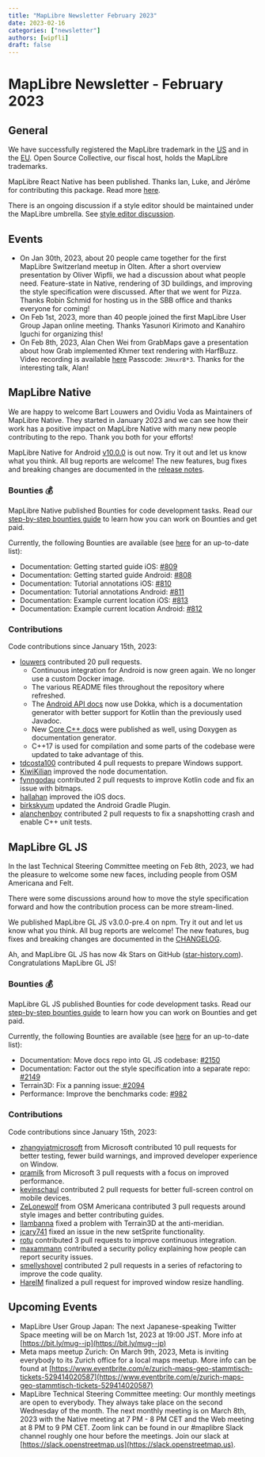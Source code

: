 ```yaml
---
title: "MapLibre Newsletter February 2023"
date: 2023-02-16
categories: ["newsletter"]
authors: [wipfli]
draft: false
---
```


# MapLibre Newsletter - February 2023

## General

We have successfully registered the MapLibre trademark in the [US](https://tsdr.uspto.gov/#caseNumber=97744197&caseType=SERIAL_NO&searchType=statusSearch) and in the [EU](https://euipo.europa.eu/eSearch/#details/trademarks/018773096). Open Source Collective, our fiscal host, holds the MapLibre trademarks.

MapLibre React Native has been published. Thanks Ian, Luke, and Jérôme for contributing this package. Read more [here](https://maplibre.org/news/2023-02-08-maplibre-react-native-announcement/).

There is an ongoing discussion if a style editor should be maintained under the MapLibre umbrella. See <a href="https://github.com/maplibre/maplibre/discussions/153#discussioncomment-4776796">style editor discussion</a>.

## Events

- On Jan 30th, 2023, about 20 people came together for the first MapLibre Switzerland meetup in Olten. After a short overview presentation by Oliver Wipfli, we had a discussion about what people need. Feature-state in Native, rendering of 3D buildings, and improving the style specification were discussed. After that we went for Pizza. Thanks Robin Schmid for hosting us in the SBB office and thanks everyone for coming!
- On Feb 1st, 2023, more than 40 people joined the first MapLibre User Group Japan online meeting. Thanks Yasunori Kirimoto and Kanahiro Iguchi for organizing this!
- On Feb 8th, 2023, Alan Chen Wei from GrabMaps gave a presentation about how Grab implemented Khmer text rendering with HarfBuzz. Video recording is available [here](https://zoom.us/rec/share/X4c7fjSQiFkl1jNNMRiqt9jqeLK3ZCJZ5SuMhi8-qzzcVnDisfcABqLqIZcHflTv.3loRYzsO4OhqSsYt?startTime=1675843326000) Passcode: `JHnxr8*3`. Thanks for the interesting talk, Alan!

## MapLibre Native

We are happy to welcome Bart Louwers and Ovidiu Voda as Maintainers of MapLibre Native. They started in January 2023 and we can see how their work has a positive impact on MapLibre Native with many new people contributing to the repo. Thank you both for your efforts!

MapLibre Native for Android [v10.0.0](https://github.com/maplibre/maplibre-gl-native/releases/tag/android-v10.0.0) is out now. Try it out and let us know what you think. All bug reports are welcome! The new features, bug fixes and breaking changes are documented in the [release notes](https://github.com/maplibre/maplibre-gl-native/releases/tag/android-v10.0.0).

### Bounties 💰

MapLibre Native published Bounties for code development tasks. Read our [step-by-step bounties guide](https://maplibre.org/roadmap/step-by-step-bounties-guide/) to learn how you can work on Bounties and get paid.

Currently, the following Bounties are available (see [here](https://github.com/maplibre/maplibre-gl-native/issues?q=is%3Aissue+is%3Aopen+label%3A%22%F0%9F%92%B0+bounty+L%22%2C%22%F0%9F%92%B0+bounty+S%22%2C%22%F0%9F%92%B0+bounty+M%22+) for an up-to-date list):

- Documentation: Getting started guide iOS: [#809](https://github.com/maplibre/maplibre-gl-native/issues/809)
- Documentation: Getting started guide Android: [#808](https://github.com/maplibre/maplibre-gl-native/issues/808)
- Documentation: Tutorial annotations iOS: [#810](https://github.com/maplibre/maplibre-gl-native/issues/810)
- Documentation: Tutorial annotations Android: [#811](https://github.com/maplibre/maplibre-gl-native/issues/811)
- Documentation: Example current location iOS: [#813](https://github.com/maplibre/maplibre-gl-native/issues/813)
- Documentation: Example current location Android: [#812](https://github.com/maplibre/maplibre-gl-native/issues/812)

### Contributions

Code contributions since January 15th, 2023:

- [louwers](https://github.com/maplibre/maplibre-gl-native/commits?author=louwers) contributed 20 pull requests.
  - Continuous integration for Android is now green again. We no longer use a custom Docker image.
  - The various README files throughout the repository where refreshed.
  - The [Android API docs](https://maplibre.org/maplibre-gl-native/android/api/) now use Dokka, which is a documentation generator with better support for Kotlin than the previously used Javadoc.
  - New [Core C++ docs](https://maplibre.org/maplibre-gl-native/cpp/api/) were published as well, using Doxygen as documentation generator.
  - C++17 is used for compilation and some parts of the codebase were updated to take advantage of this.
- [tdcosta100](https://github.com/maplibre/maplibre-gl-native/commits?author=tdcosta100) contributed 4 pull requests to prepare Windows support.
- [KiwiKilian](https://github.com/maplibre/maplibre-gl-native/commits?author=KiwiKilian) improved the node documentation.
- [fynngodau](https://github.com/maplibre/maplibre-gl-native/commits?author=fynngodau) contributed 2 pull requests to improve Kotlin code and fix an issue with bitmaps.
- [hallahan](https://github.com/maplibre/maplibre-gl-native/commits?author=hallahan) improved the iOS docs.
- [birkskyum](https://github.com/maplibre/maplibre-gl-native/commits?author=birkskyum) updated the Android Gradle Plugin.
- [alanchenboy](https://github.com/maplibre/maplibre-gl-native/commits?author=alanchenboy) contributed 2 pull requests to fix a snapshotting crash and enable C++ unit tests.

## MapLibre GL JS

In the last Technical Steering Committee meeting on Feb 8th, 2023, we had the pleasure to welcome some new faces, including people from OSM Americana and Felt.

There were some discussions around how to move the style specification forward and how the contribution process can be more stream-lined.

We published MapLibre GL JS v3.0.0-pre.4 on npm. Try it out and let us know what you think. All bug reports are welcome! The new features, bug fixes and breaking changes are documented in the [CHANGELOG](https://github.com/maplibre/maplibre-gl-js/blob/main/CHANGELOG.md).

Ah, and MapLibre GL JS has now 4k Stars on GitHub ([star-history.com](https://star-history.com/#maplibre/maplibre-gl-js&Date)). Congratulations MapLibre GL JS!

### Bounties 💰

MapLibre GL JS published Bounties for code development tasks. Read our [step-by-step bounties guide](https://maplibre.org/roadmap/step-by-step-bounties-guide/) to learn how you can work on Bounties and get paid.

Currently, the following Bounties are available (see [here](https://github.com/maplibre/maplibre-gl-js/issues?q=is%3Aissue+is%3Aopen+label%3A%22%F0%9F%92%B0+bounty+L%22%2C%22%F0%9F%92%B0+bounty+S%22%2C%22%F0%9F%92%B0+bounty+M%22+) for an up-to-date list):

- Documentation: Move docs repo into GL JS codebase: [#2150](https://github.com/maplibre/maplibre-gl-js/issues/2150)
- Documentation: Factor out the style specification into a separate repo: [#2149](https://github.com/maplibre/maplibre-gl-js/issues/2149)
- Terrain3D: Fix a panning issue:[ #2094](https://github.com/maplibre/maplibre-gl-js/issues/2094)
- Performance: Improve the benchmarks code: [#982](https://github.com/maplibre/maplibre-gl-js/issues/2094)

### Contributions

Code contributions since January 15th, 2023:

- [zhangyiatmicrosoft](https://github.com/maplibre/maplibre-gl-js/commits?author=zhangyiatmicrosoft) from Microsoft contributed 10 pull requests for better testing, fewer build warnings, and improved developer experience on Window.
- [pramilk](https://github.com/maplibre/maplibre-gl-js/commits?author=pramilk) from Microsoft 3 pull requests with a focus on improved performance.
- [kevinschaul](https://github.com/maplibre/maplibre-gl-js/commits?author=kevinschaul) contributed 2 pull requests for better full-screen control on mobile devices.
- [ZeLonewolf](https://github.com/maplibre/maplibre-gl-js/commits?author=ZeLonewolf) from OSM Americana contributed 3 pull requests around style images and better contributing guides.
- [llambanna](https://github.com/maplibre/maplibre-gl-js/commits?author=llambanna) fixed a problem with Terrain3D at the anti-meridian.
- [jcary741](https://github.com/maplibre/maplibre-gl-js/commits?author=jcary741) fixed an issue in the new setSprite functionality.
- [rotu](https://github.com/maplibre/maplibre-gl-js/commits?author=rotu) contributed 3 pull requests to improve continuous integration.
- [maxammann](https://github.com/maplibre/maplibre-gl-js/commits?author=maxammann) contributed a security policy explaining how people can report security issues.
- [smellyshovel](https://github.com/maplibre/maplibre-gl-js/commits?author=smellyshovel) contributed 2 pull requests in a series of refactoring to improve the code quality.
- [HarelM](https://github.com/maplibre/maplibre-gl-js/commits?author=HarelM) finalized a pull request for improved window resize handling.

## Upcoming Events

- MapLibre User Group Japan: The next Japanese-speaking Twitter Space meeting will be on March 1st, 2023 at 19:00 JST. More info at [https://bit.ly/mug--jp](https://bit.ly/mug--jp)
- Meta maps meetup Zurich: On March 9th, 2023, Meta is inviting everybody to its Zurich office for a local maps meetup. More info can be found at [https://www.eventbrite.com/e/zurich-maps-geo-stammtisch-tickets-529414020587](https://www.eventbrite.com/e/zurich-maps-geo-stammtisch-tickets-529414020587)
- MapLibre Technical Steering Committee meeting: Our monthly meetings are open to everybody. They always take place on the second Wednesday of the month. The next monthly meeting is on March 8th, 2023 with the Native meeting at 7 PM - 8 PM CET and the Web meeting at 8 PM to 9 PM CET. Zoom link can be found in our #maplibre Slack channel roughly one hour before the meetings. Join our slack at [https://slack.openstreetmap.us](https://slack.openstreetmap.us).

